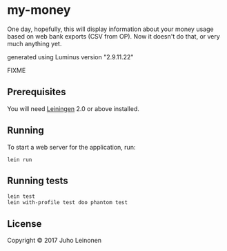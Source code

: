 # my-money

One day, hopefully, this will display information about your money usage based on web bank exports (CSV from OP). Now it doesn't do that, or very much anything yet.

generated using Luminus version "2.9.11.22"

FIXME

## Prerequisites

You will need [Leiningen][1] 2.0 or above installed.

[1]: https://github.com/technomancy/leiningen

## Running

To start a web server for the application, run:

    lein run


## Running tests

	lein test
	lein with-profile test doo phantom test
 
## License

Copyright © 2017 Juho Leinonen
